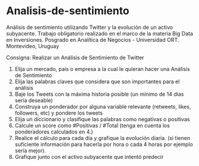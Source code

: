 # Analisis-de-sentimiento

Análisis de sentimiento utilizando Twitter y la evolución de un activo subyacente. 
Trabajo obligatorio realizado en el marco de la materia Big Data en Inversiones. 
Posgrado en Analítica de Negocios - Universidad ORT. Montevideo, Uruguay

Consigna:  Realizar un Análisis de Sentimiento de Twitter

1) Elija un mercado, país o empresa a la cual le quieran hacer una Análisis de Sentimiento
2) Elija las palabras claves que considera que son importantes para el análisis
3) Baje los Tweets con la máxima historia posible (un mínimo de 14 días sería deseable)
4) Construya un ponderador por alguna variable relevante (retweets, likes, followers, etc) y pondere los tweets
5) Elija un diccionario y clasifique las palabras como negativas o positivas
6) Calcule un score como #Positivas / #Total (tenga en cuenta los ponderadores calculados en 4.)
7) Realice el cálculo para cada día y grafique la evolución diaria. (si tienen suficiente información para hacerla por hora  o cada 4 horas por ejemplo sería mejor).
8) Grafique junto con el activo subyacente que intentó predecir
